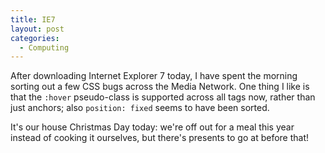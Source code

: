 ```yaml
---
title: IE7
layout: post
categories:
  - Computing
---
```

After downloading Internet Explorer 7 today, I have spent the morning sorting out a few CSS bugs across the Media Network. One thing I like is that the `:hover` pseudo-class is supported across all tags now, rather than just anchors; also `position: fixed` seems to have been sorted.

It's our house Christmas Day today: we're off out for a meal this year instead of cooking it ourselves, but there's presents to go at before that!